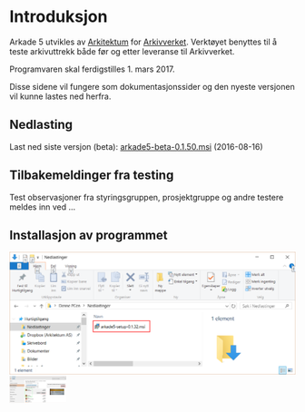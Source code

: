 # Introduksjon   

Arkade 5 utvikles av [Arkitektum](http://www.arkitektum.no) for [Arkivverket](http://www.arkivverket.no). Verktøyet benyttes til å teste arkivuttrekk både før og etter leveranse til Arkivverket.

Programvaren skal ferdigstilles 1. mars 2017. 

Disse sidene vil fungere som dokumentasjonssider og den nyeste versjonen vil kunne lastes ned herfra. 

## Nedlasting

Last ned siste versjon (beta): [arkade5-beta-0.1.50.msi](https://download.arkitektum.no/arkade/release/arkade5-beta-0.1.50.msi) (2016-08-16)
## Tilbakemeldinger fra testing
Test observasjoner fra styringsgruppen, prosjektgruppe og andre testere meldes inn ved ...

## Installasjon av programmet

![](img/NedlastningerFilViser.png)
<img src="img/Uninstall_02.png" alt="Uninstall" style="width: 100px;"/>
